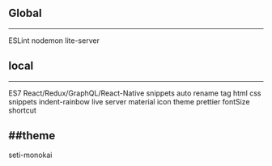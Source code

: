 ## Global

---

ESLint
nodemon
lite-server

## local

---

ES7 React/Redux/GraphQL/React-Native snippets
auto rename tag
html css snippets
indent-rainbow
live server
material icon theme
prettier
fontSize shortcut

## ##theme

seti-monokai
